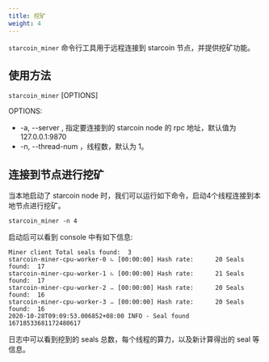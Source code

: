 ```yaml
---
title: 挖矿
weight: 4
---
```


`starcoin_miner` 命令行工具用于远程连接到 starcoin 节点，并提供挖矿功能。

<!--more-->

## 使用方法

`starcoin_miner` [OPTIONS]

OPTIONS:
- -a, --server <server> , 指定要连接到的 starcoin node 的 rpc 地址，默认值为 127.0.0.1:9870
- -n, --thread-num <thread-num>，线程数，默认为 1。

## 连接到节点进行挖矿
当本地启动了 starcoin node 时，我们可以运行如下命令，启动4个线程连接到本地节点进行挖矿。


```shell
starcoin_miner -n 4
```
启动后可以看到 console 中有如下信息:


```shell
Miner client Total seals found:  3
starcoin-miner-cpu-worker-0 ⠦ [00:00:00] Hash rate:      20 Seals found:  17
starcoin-miner-cpu-worker-1 ⠦ [00:00:00] Hash rate:      21 Seals found:  17
starcoin-miner-cpu-worker-2 ⠤ [00:00:00] Hash rate:      20 Seals found:  16
starcoin-miner-cpu-worker-3 ⠤ [00:00:00] Hash rate:      20 Seals found:  16
2020-10-28T09:09:53.006852+08:00 INFO - Seal found 16718533681172480617

```

日志中可以看到挖到的 seals 总数，每个线程的算力，以及新计算得出的 seal 等信息。
